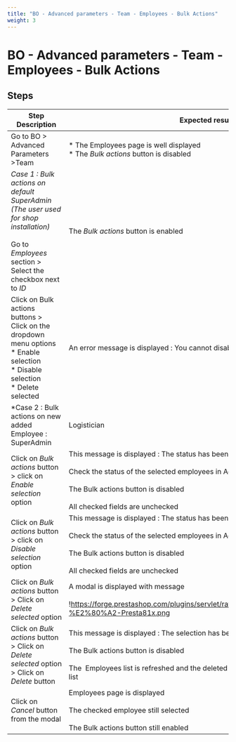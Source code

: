 ```yaml
---
title: "BO - Advanced parameters - Team - Employees - Bulk Actions"
weight: 3
---
```


# BO - Advanced parameters - Team - Employees - Bulk Actions
## Steps
| Step Description | Expected result |
| ----- | ----- |
| Go to BO > Advanced Parameters >Team | * The Employees page is well displayed<br> * The *Bulk actions* button is disabled |
| *Case 1 : Bulk actions on default SuperAdmin (The user used for shop installation)*<br><br>Go to *Employees* section > Select the checkbox next to *ID* | The *Bulk actions* button is enabled |
| Click on Bulk actions buttons >  Click on the dropdown menu options<br> * Enable selection<br> * Disable selection<br> * Delete selected | An error message is displayed : You cannot disable or delete your own account. |
| *Case 2 : Bulk actions on new added Employee : SuperAdmin | Logistician | Translator | Salesman*<br><br>Go to *Employees* section > Select the checkbox next to *ID* | Employees of checked boxes are well selected<br><br>The Bulk actions button is enabled |
| Click on *Bulk actions* button > click on *Enable selection* option | This message is displayed : The status has been successfully updated.<br><br>Check the status of the selected employees in Active tab it should be ON<br><br>The Bulk actions button is disabled<br><br>All checked fields are unchecked |
| Click on *Bulk actions* button > click on *Disable selection* option | This message is displayed : The status has been successfully updated.<br><br>Check the status of the selected employees in Active tab it should be OFF<br><br>The Bulk actions button is disabled<br><br>All checked fields are unchecked |
| Click on *Bulk actions* button > Click on *Delete selected* option | A modal is displayed with message<br><br>!https://forge.prestashop.com/plugins/servlet/raven/attachment/1389/Employees-%E2%80%A2-Presta81x.png|width=458,height=140! |
| Click on *Bulk actions* button > Click on *Delete selected* option > Click on *Delete* button | This message is displayed : The selection has been successfully deleted.<br><br>The Bulk actions button is disabled<br><br>The  Employees list is refreshed and the deleted employee doesn't appear in the list |
| Click on *Cancel* button from the modal | Employees page is displayed<br><br>The checked employee still selected<br><br>The Bulk actions button still enabled |
